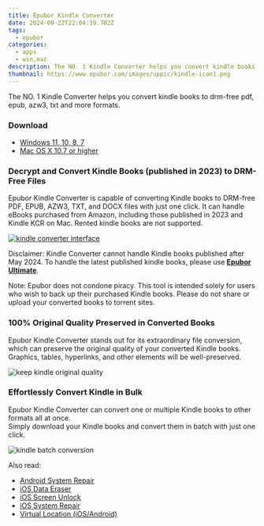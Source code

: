 ```yaml
---
title: Epubor Kindle Converter
date: 2024-09-22T22:04:19.702Z
tags: 
  - epubor
categories: 
  - apps
  - win,mac
description: The NO. 1 Kindle Converter helps you convert kindle books to drm-free pdf, epub, azw3, txt and more formats.
thumbnail: https://www.epubor.com/images/uppic/kindle-icon1.png
---
```


The NO. 1 Kindle Converter helps you convert kindle books to drm-free pdf, epub, azw3, txt and more formats.

### Download

- [Windows 11, 10, 8, 7](https://secure.2checkout.com/order/checkout.php?QTY=1&AFFILIATE=108875&CART=1&CARD=2&DESIGN_TYPE=2&CURRENCY=USD&ORDERSTYLE=nLWooJa5iLg=&PAY_TYPE=PAYPAL&PRODS=40771801&OPTIONS40771801=LAlife)
- [Mac OS X 10.7 or higher](https://secure.2checkout.com/order/checkout.php?QTY=1&AFFILIATE=108875&CART=1&CARD=2&DESIGN_TYPE=2&CURRENCY=USD&ORDERSTYLE=nLWooJa5iLg=&PAY_TYPE=PAYPAL&PRODS=40771928&OPTIONS40771928=LAlife)

### Decrypt and Convert Kindle Books (published in 2023) to DRM-Free Files

Epubor Kindle Converter is capable of converting Kindle books to DRM-free PDF, EPUB, AZW3, TXT, and DOCX files with just one click. It can handle eBooks purchased from Amazon, including those published in 2023 and Kindle KCR on Mac. Rented kindle books are not supported.

[![kindle converter interface](https://www.epubor.com/images/uppic/kindle-converter-main-interface-video.png)](https://www.youtube.com/watch?v=r_RdFtztPCA)

Disclaimer: Kindle Converter cannot handle Kindle books published after May 2024. To handle the latest published kindle books, please use [**Epubor Ultimate**](https://tools.techidaily.com/epubor/ultimate/).

Note: Epubor does not condone piracy. This tool is intended solely for users who wish to back up their purchased Kindle books. Please do not share or upload your converted books to torrent sites.

### 100% Original Quality Preserved in Converted Books

Epubor Kindle Converter stands out for its extraordinary file conversion, which can preserve the original quality of your converted Kindle books. Graphics, tables, hyperlinks, and other elements will be well-preserved.

![keep kindle original quality](https://www.epubor.com/kindle-converter.htmlimages/uppic/kindle-original-quality.png)

### Effortlessly Convert Kindle in Bulk

Epubor Kindle Converter can convert one or multiple Kindle books to other formats all at once.  
Simply download your Kindle books and convert them in batch with just one click.

![kindle batch conversion](https://www.epubor.com/images/uppic/batch-conversion-kindle-converter.png)

<ins class="adsbygoogle"
      style="display:block"
      data-ad-client="ca-pub-7571918770474297"
      data-ad-slot="8358498916"
      data-ad-format="auto"
      data-full-width-responsive="true"></ins>

<span class="atpl-alsoreadstyle">Also read:</span>
<div><ul>
<li><a href="https://tools.techidaily.com/wondershare/drfone/android-repair/"><u>Android System Repair</u></a></li>
<li><a href="https://tools.techidaily.com/wondershare/drfone/ios-data-eraser/"><u>iOS Data Eraser</u></a></li>
<li><a href="https://tools.techidaily.com/wondershare/drfone/iphone-unlock/"><u>iOS Screen Unlock </u></a></li>
<li><a href="https://tools.techidaily.com/wondershare/drfone/ios-system-repair/"><u>iOS System Repair</u></a></li>
<li><a href="https://tools.techidaily.com/wondershare/drfone/virtual-location-changer/"><u>Virtual Location (iOS/Android)</u></a></li>
</ul></div>

